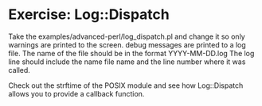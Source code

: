 # Exercise: Log::Dispatch


Take the examples/advanced-perl/log_dispatch.pl
and change it so only warnings are printed to the screen.
debug messages are printed to a log file.
The name of the file should be in the format YYYY-MM-DD.log
The log line should include the name file name and the line number where it was called.

Check out the strftime of the POSIX module and see how Log::Dispatch
allows you to provide a callback function.



